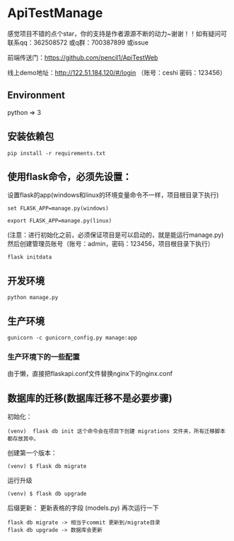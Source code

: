 # ApiTestManage
感觉项目不错的点个star，你的支持是作者源源不断的动力~谢谢！！如有疑问可联系qq：362508572   或q群：700387899 或issue

前端传送门：https://github.com/pencil1/ApiTestWeb

线上demo地址：http://122.51.184.120/#/login （账号：ceshi 密码：123456）

## Environment
python => 3



## 安装依赖包

    pip install -r requirements.txt



## 使用flask命令，必须先设置：

设置flask的app(windows和linux的环境变量命令不一样，项目根目录下执行)

    set FLASK_APP=manage.py(windows)

    export FLASK_APP=manage.py(linux)

(注意：进行初始化之前，必须保证项目是可以启动的，就是能运行manage.py)
然后创建管理员账号（账号：admin，密码：123456，项目根目录下执行）

    flask initdata


## 开发环境

    python manage.py


## 生产环境

    gunicorn -c gunicorn_config.py manage:app


### 生产环境下的一些配置
由于懒，直接把flaskapi.conf文件替换nginx下的nginx.conf



## 数据库的迁移(数据库迁移不是必要步骤)

初始化：

    (venv)  flask db init 这个命令会在项目下创建 migrations 文件夹，所有迁移脚本都存放其中。


创建第一个版本：

    (venv) $ flask db migrate


运行升级

    (venv) $ flask db upgrade

后缀更新：
更新表格的字段 (models.py)
再次运行一下

    flask db migrate -> 相当于commit 更新到/migrate目录
    flask db upgrade -> 数据库会更新